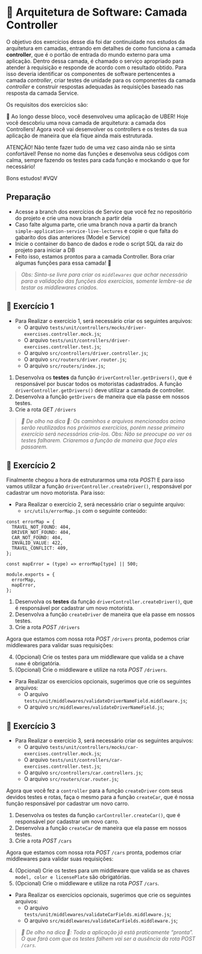 # :pencil: Arquitetura de Software: Camada Controller

O objetivo dos exercícios desse dia foi dar continuidade nos estudos da arquitetura em camadas, entrando em detalhes de como funciona a camada **controller**, que é o portão de entrada do mundo externo para uma aplicação. Dentro dessa camada, é chamado o serviço apropriado para atender à requisição e responde de acordo com o resultado obtido. Para isso deveria identificar os componentes de software pertencentes a camada _controller_, criar testes de unidade para os componentes da camada _controller_ e construir respostas adequadas às requisições baseado nas resposta da camada Service.

Os requisitos dos exercícios são:

🚀 Ao longo desse bloco, você desenvolveu uma aplicação de UBER! Hoje você descobriu uma nova camada de arquitetura: a camada dos Controllers! Agora você vai desenvolver os controllers e os testes da sua aplicação de maneira que ela fique ainda mais estruturada.

ATENÇÃO! Não tente fazer tudo de uma vez caso ainda não se sinta confortável! Pense no nome das funções e desenvolva seus códigos com calma, sempre fazendo os testes para cada função e mockando o que for necessário!

Bons estudos! #VQV

## Preparação

- Acesse a branch dos exercícios de Service que você fez no repositório do projeto e crie uma nova branch a partir dela
- Caso falte alguma parte, crie uma branch nova a partir da branch `simple-application-service-live-lectures` e copie o que falta do gabarito dos dias anteriores (Model e Service)
- Inicie o container do banco de dados e rode o script SQL da raiz do projeto para iniciar a DB
- Feito isso, estamos prontos para a camada Controller. Bora criar algumas funções para essa camada! 🚀

> _Obs: Sinta-se livre para criar os `middlewares` que achar necessário para a validação das funções dos exercícios, somente lembre-se de testar os middlewares criados._

## 🚀 Exercício 1

- Para Realizar o exercício 1, será necessário criar os seguintes arquivos:
    - O arquivo `tests/unit/controllers/mocks/driver-exercises.controller.mock.js`;
    - O arquivo `tests/unit/controllers/driver-exercises.controller.test.js`;
    - O arquivo `src/controllers/driver.controller.js`;
    - O arquivo `src/routers/driver.router.js`;
    - O arquivo `src/routers/index.js`;

1. Desenvolva os **testes** da função `driverController.getDrivers()`, que é responsável por buscar todos os motoristas cadastrados. A função `driverController.getDrivers()` deve utilizar a camada de controller.
2. Desenvolva a função `getDrivers` de maneira que ela passe em nossos testes.
3. Crie a rota _GET_ `/drivers`

> _👀 De olho na dica 👀: Os caminhos e arquivos mencionados acima serão reutilizados nos próximos exercícios, porém nesse primeiro exercício será necessários cria-los. Obs: Não se preocupe ao ver os testes falharem. Criaremos a função de maneira que faça eles passarem._

## 🚀 Exercício 2

Finalmente chegou a hora de estruturarmos uma rota _POST_! E para isso vamos utilizar a função `driverController.createDriver()`, responsável por cadastrar um novo motorista. Para isso:

- Para Realizar o exercício 2, será necessário criar o seguinte arquivo:
    - `src/utils/errorMap.js` com o seguinte conteúdo:

```
const errorMap = {
  TRAVEL_NOT_FOUND: 404,
  DRIVER_NOT_FOUND: 404,
  CAR_NOT_FOUND: 404,
  INVALID_VALUE: 422,
  TRAVEL_CONFLICT: 409,
};

const mapError = (type) => errorMap[type] || 500;

module.exports = {
  errorMap,
  mapError,
};
```

1. Desenvolva os **testes** da função `driverController.createDriver()`, que é responsável por cadastrar um novo motorista.
2. Desenvolva a função `createDriver` de maneira que ela passe em nossos testes.
3. Crie a rota _POST_ `/drivers`

Agora que estamos com nossa rota _POST_ `/drivers` pronta, podemos criar middlewares para validar suas requisições:

4. (Opcional) Crie os testes para um middleware que valida se a chave `name` é obrigatória.
5. (Opcional) Crie o middleware e utilize na rota _POST_ `/drivers`.

- Para Realizar os exercícios opcionais, sugerimos que crie os seguintes arquivos:
    - O arquivo `tests/unit/middlewares/validateDriverNameField.middleware.js`;
    - O arquivo `src/middlewares/validateDriverNameField.js`;

## 🚀 Exercício 3

- Para Realizar o exercício 3, será necessário criar os seguintes arquivos:
    - O arquivo `tests/unit/controllers/mocks/car-exercises.controller.mock.js`;
    - O arquivo `tests/unit/controllers/car-exercises.controller.test.js`;
    - O arquivo `src/controllers/car.controllers.js`;
    - O arquivo `src/routers/car.router.js`;

Agora que você fez a `controller` para a função `createDriver` com seus devidos testes e rotas, faça o mesmo para a função `createCar`, que é nossa função responsável por cadastrar um novo carro.

1. Desenvolva os testes da função `carController.createCar()`, que é responsável por cadastrar um novo carro.
2. Desenvolva a função `createCar` de maneira que ela passe em nossos testes.
3. Crie a rota _POST_ `/cars`

Agora que estamos com nossa rota _POST_ `/cars` pronta, podemos criar middlewares para validar suas requisições:

4. (Opcional) Crie os testes para um middleware que valida se as chaves `model, color e licensePlate` são obrigatórias.
5. (Opcional) Crie o middleware e utilize na rota _POST_ `/cars`.

- Para Realizar os exercícios opcionais, sugerimos que crie os seguintes arquivos:
    - O arquivo `tests/unit/middlewares/validateCarFields.middleware.js`;
    - O arquivo `src/middlewares/validateCarFields.middleware.js`;

> _👀 De olho na dica 👀: Toda a aplicação já está praticamente “pronta”. O que fará com que os testes falhem vai ser a ausência da rota _POST_ `/cars`._
